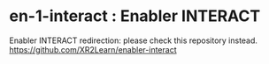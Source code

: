 # en-1-interact : Enabler INTERACT
Enabler INTERACT redirection: please check this repository instead.
https://github.com/XR2Learn/enabler-interact
